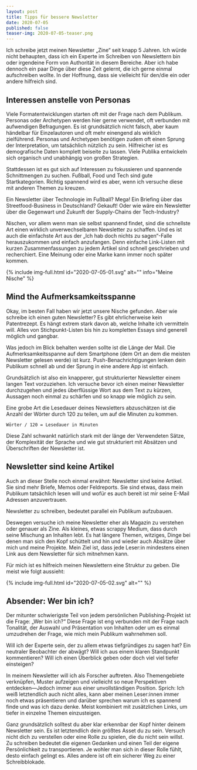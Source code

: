 ```yaml
---
layout: post
title: Tipps für bessere Newsletter
date: 2020-07-05
published: false
teaser-img: 2020-07-05-teaser.png
---
```


Ich schreibe jetzt meinen Newsletter „Zine“ seit knapp 5 Jahren. Ich würde nicht behaupten, dass ich ein Experte im Schreiben von Newslettern bin oder irgendeine Form von Authorität in diesem Bereiche. Aber ich habe dennoch ein paar Dinge über diese Zeit gelernt, die ich gerne einmal aufschreiben wollte. In der Hoffnung, dass sie vielleicht für den/die ein oder andere hilfreich sind.

## Interessen anstelle von Personas
Viele Formatentwicklungen starten oft mit der Frage nach dem Publikum. Personas oder Archetypen werden hier gerne verwendet, oft verbunden mit aufwendigen Befragungen. Es ist grundsätzlich nicht falsch, aber kaum händelbar für Einzelautoren und oft mehr einengend als wirklich zielführend. Personas und Archetypen benötigen zudem oft einen Sprung der Interpretation, um tatsächlich nützlich zu sein. Hilfreicher ist es demografische Daten komplett beiseite zu lassen. Viele Publika entwickeln sich organisch und unabhängig von großen Strategien.

Stattdessen ist es gut sich auf Interessen zu fokussieren und spannende Schnittmengen zu suchen. Fußball, Food und Tech sind gute Startkategorien. Richtig spannend wird es aber, wenn ich versuche diese mit anderen Themen zu kreuzen.

Ein Newsletter über Technologie im Fußball? Mega!
Ein Briefing über das Streetfood-Business in Deutschland? Gekauft!
Oder wie wäre ein Newsletter über die Gegenwart und Zukunft der Supply-Chains der Tech-Industry?

Nischen, vor allem wenn man sie selbst spannend findet, sind die schnellste Art einen wirklich unverwechselbaren Newsletter zu schaffen. Und es ist auch die einfachste Art aus der „Ich hab doch nichts zu sagen“-Falle herauszukommen und einfach anzufangen. Denn einfache Link-Listen mit kurzen Zusammenfassungen zu jedem Artikel sind schnell geschrieben und recherchiert. Eine Meinung oder eine Marke kann immer noch später kommen.

{% include img-full.html id="2020-07-05-01.svg" alt="" info="Meine Nische" %}

## Mind the Aufmerksamkeitsspanne
Okay, im besten Fall haben wir jetzt unsere Nische gefunden. Aber wie schreibe ich einen guten Newsletter? Es gibt ehrlicherweise kein Patentrezept. Es hängt extrem stark davon ab, welche Inhalte ich vermitteln will. Alles von Stichpunkt-Listen bis hin zu kompletten Essays sind generell möglich und gangbar.

Was jedoch im Blick behalten werden sollte ist die Länge der Mail. Die Aufmerksamkeitsspanne auf dem Smartphone (dem Ort an dem die meisten Newsletter gelesen werde) ist kurz. Push-Benachrichtigungen lenken dein Publikum schnell ab und der Sprung in eine andere App ist einfach.

Grundsätzlich ist also ein knapperer, gut strukturierter Newsletter einem langen Text vorzuziehen. Ich versuche bevor ich einen meiner Newsletter durchzugehen und jedes überflüssige Wort aus dem Text zu kürzen, Aussagen noch einmal zu schärfen und so knapp wie möglich zu sein.

Eine grobe Art die Lesedauer deines Newsletters abzuschätzen ist die Anzahl der Wörter durch 120 zu teilen, um auf die Minuten zu kommen.

`Wörter / 120 = Lesedauer in Minuten`

Diese Zahl schwankt natürlich stark mit der länge der Verwendeten Sätze, der Komplexität der Sprache und wie gut strukturiert mit Absätzen und Überschriften der Newsletter ist.

## Newsletter sind keine Artikel
Auch an dieser Stelle noch einmal erwähnt: Newsletter sind keine Artikel. Sie sind mehr Briefe, Memos oder Feldreports. Sie sind etwas, dass mein Publikum tatsächlich lesen will und wofür es auch bereit ist mir seine E-Mail Adressen anzuvertrauen.

Newsletter zu schreiben, bedeutet parallel ein Publikum aufzubauen.

Deswegen versuche ich meine Newsletter eher als Magazin zu verstehen oder genauer als Zine. Als kleines, etwas scrappy Medium, dass durch seine Mischung an Inhalten lebt. Es hat längere Themen, witziges, Dinge bei denen man sich den Kopf schüttelt und hin und wieder auch Absätze über mich und meine Projekte. Mein Ziel ist, dass jede Leser:in mindestens einen Link aus dem Newsletter für sich mitnehmen kann.

Für mich ist es hilfreich meinen Newslettern eine Struktur zu geben. Die meist wie folgt aussieht:

{% include img-full.html id="2020-07-05-02.svg" alt="" %}

## Absender: Wer bin ich?
Der mitunter schwierigste Teil von jedem persönlichen Publishing-Projekt ist die Frage: „Wer bin ich?“ Diese Frage ist eng verbunden mit der Frage nach Tonalität, der Auswahl und Präsentation von Inhalten oder um es einmal umzudrehen der Frage, wie mich mein Publikum wahrnehmen soll.

Will ich der Experte sein, der zu allem etwas tiefgründiges zu sagen hat? Ein neutraler Beobachter der abwägt? Will ich aus einem klaren Standpunkt kommentieren? Will ich einen Überblick geben oder doch viel viel tiefer einsteigen?

In meinem Newsletter will ich als Forscher auftreten. Also Themengebiete verknüpfen, Muster aufzeigen und vielleicht so neue Perspektiven entdecken—Jedoch immer aus einer unvollständigen Position. Sprich: Ich weiß letztendlich auch nicht alles, kann aber meinen Leser:innen immer noch etwas präsentieren und darüber sprechen warum ich es spannend finde und was ich dazu denke. Meist kombiniert mit zusätzlichen Links, um tiefer in einzelne Themen einzusteigen.

Ganz grundsätzlich solltest du aber klar erkennbar der Kopf hinter deinem Newsletter sein. Es ist letztendlich dein größtes Asset du zu sein. Versuch nicht dich zu verstellen oder eine Rolle zu spielen, die du nicht sein willst. Zu schreiben bedeutet die eigenen Gedanken und einen Teil der eigene Persönlichkeit zu transportieren. Je wohler man sich in dieser Rolle fühlt, desto einfach gelingt es. Alles andere ist oft ein sicherer Weg zu einer Schreibblokade.